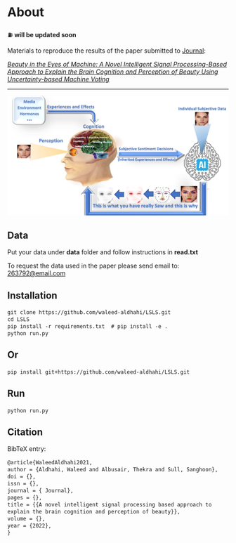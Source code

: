 # About

:fuelpump: **will be updated soon**

Materials to reproduce the results of the paper submitted to [Journal](https://www.l): 

*[Beauty in the Eyes of Machine: A Novel Intelligent Signal Processing-Based Approach to Explain the Brain Cognition and Perception of Beauty Using Uncertainty-based Machine Voting](https://www.)*

****
![Screenshot](graphical_abstract.jpg)


## Data
Put your data under **data** folder and follow instructions in **read.txt**

To request the data used in the paper please send email to:
<263792@email.com>


## Installation
```
git clone https://github.com/waleed-aldhahi/LSLS.git
cd LSLS
pip install -r requirements.txt  # pip install -e .
python run.py
```
## Or
```
pip install git+https://github.com/waleed-aldhahi/LSLS.git
```
## Run 
```
python run.py
```

## Citation

BibTeX entry:
```
@article{WaleedAldhahi2021,
author = {Aldhahi, Waleed and Albusair, Thekra and Sull, Sanghoon},
doi = {},
issn = {},
journal = { Journal},
pages = {},
title = {{A novel intelligent signal processing based approach to explain the brain cognition and perception of beauty}},
volume = {},
year = {2022},
}
```

